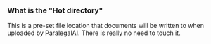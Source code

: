 ### What is the "Hot directory"

This is a pre-set file location that documents will be written to when uploaded by ParalegalAI. There is really no need to touch it.